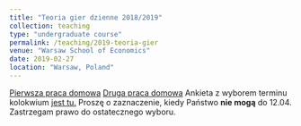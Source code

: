 ```yaml
---
title: "Teoria gier dzienne 2018/2019"
collection: teaching
type: "undergraduate course"
permalink: /teaching/2019-teoria-gier
venue: "Warsaw School of Economics"
date: 2019-02-27
location: "Warsaw, Poland"
---
```


[Pierwsza praca domowa](/TG/TG_PS1.pdf)
[Druga praca domowa](/TG/TG_PS2.pdf)
Ankieta z wyborem terminu kolokwium [jest tu.](https://doodle.com/poll/4qc8qd3ya2ns5vwy) Proszę o zaznaczenie, kiedy Państwo **nie mogą** do 12.04. Zastrzegam prawo do ostatecznego wyboru.

